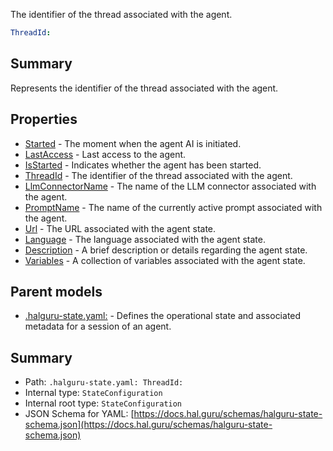 <!--
title: ThreadId
description: The identifier of the thread associated with the agent.
version: 1.0.0+985fa281609b0afa8cea033581aabacb4efd2baa
generated: true
date: 2025-04-05T19:13:16Z
node: This file is generated by the command-line program: `halguru manual --generate-docs`
-->


The identifier of the thread associated with the agent.

```yaml
ThreadId:
```

## Summary

Represents the identifier of the thread associated with the agent.

## Properties

* [Started]((state)-started-list.md) - The moment when the agent AI is initiated.
* [LastAccess]((state)-lastaccess-list.md) - Last access to the agent.
* [IsStarted]((state)-isstarted-list.md) - Indicates whether the agent has been started.
* [ThreadId]((state)-threadid.md) - The identifier of the thread associated with the agent.
* [LlmConnectorName]((state)-llmconnectorname.md) - The name of the LLM connector associated with the agent.
* [PromptName]((state)-promptname.md) - The name of the currently active prompt associated with the agent.
* [Url]((state)-url.md) - The URL associated with the agent state.
* [Language]((state)-language.md) - The language associated with the agent state.
* [Description]((state)-description.md) - A brief description or details regarding the agent state.
* [Variables]((state)-variables-list.md) - A collection of variables associated with the agent state.

## Parent models

* [.halguru-state.yaml:]((state).md) - Defines the operational state and associated metadata for a session of an agent.

## Summary

* Path: `.halguru-state.yaml: ThreadId:`
* Internal type: `StateConfiguration`
* Internal root type: `StateConfiguration`
* JSON Schema for YAML: [https://docs.hal.guru/schemas/halguru-state-schema.json](https://docs.hal.guru/schemas/halguru-state-schema.json)
